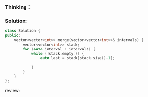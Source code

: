 ### Thinking：

### Solution:

```cpp
class Solution {
public:
    vector<vector<int>> merge(vector<vector<int>>& intervals) {
		vector<vector<int>> stack;
		for (auto interval : intervals) {
			while (!stack.empty()) {
				auto last = stack[stack.size()-1];
				
			}
		}
    }
};
```

review: